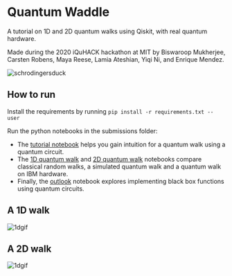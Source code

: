 

# Quantum Waddle

A tutorial on 1D and 2D quantum walks using Qiskit, with real quantum hardware. 

Made during the 2020 iQuHACK hackathon at MIT by Biswaroop Mukherjee, Carsten Robens, Maya Reese, Lamia Ateshian, Yiqi Ni, and Enrique Mendez.

![schrodingersduck](https://i.imgur.com/3zAtniE.png)

## How to run

Install the requirements by running `pip install -r requirements.txt --user`

Run the python notebooks in the submissions folder:

- The [tutorial notebook](Tutorial.ipynb) helps you gain intuition for a quantum walk using a quantum circuit.
- The [1D quantum walk](1D%20walk%20on%20IBM.ipynb) and [2D quantum walk](2D%20walk%20on%20IBM.ipynb) notebooks compare classical random walks, a simulated quantum walk and a quantum walk on IBM hardware.
- Finally, the [outlook](Outlook.ipynb) notebook explores implementing black box functions using quantum circuits.

## A 1D walk
![1dgif](https://i.imgur.com/xxKeFPo.gif)


## A 2D walk
![1dgif](https://i.imgur.com/EHRxeyr.gif)
